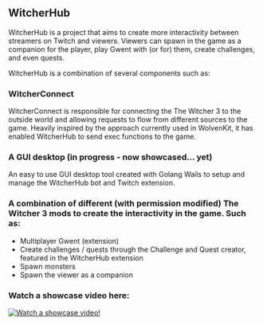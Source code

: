 ## WitcherHub

WitcherHub is a project that aims to create more interactivity between streamers on Twitch and viewers. Viewers can spawn in the game as a companion for the player, play Gwent with (or for) them, create challenges, and even quests.

WitcherHub is a combination of several components such as:

### WitcherConnect
WitcherConnect is responsible for connecting the The Witcher 3 to the outside world and allowing requests to flow from different sources to the game. Heavily inspired by the approach currently used in WolvenKit, it has enabled WitcherHub to send exec functions to the game.

### A GUI desktop (in progress - now showcased... yet)
An easy to use GUI desktop tool created with Golang Wails to setup and manage the WitcherHub bot and Twitch extension.

### A combination of different (with permission modified) The Witcher 3 mods to create the interactivity in the game. Such as:
   - Multiplayer Gwent (extension)
   -  Create challenges / quests through the Challenge and Quest creator, featured in the WitcherHub extension
   -  Spawn monsters
   -  Spawn the viewer as a companion

### Watch a showcase  video here:
[![Watch a showcase video!](https://img.youtube.com/vi/p7SyDLy-aYU/0.jpg)](https://www.youtube.com/watch?v=p7SyDLy-aYU)

    
